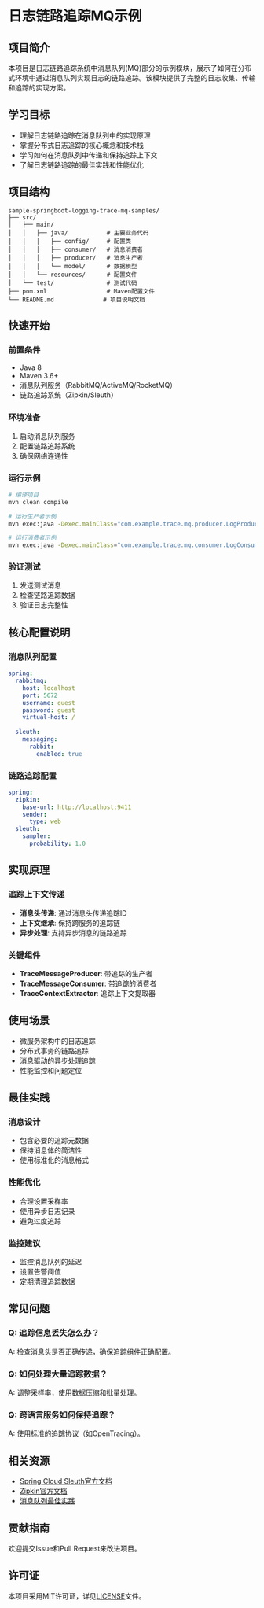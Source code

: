 # 日志链路追踪MQ示例

## 项目简介

本项目是日志链路追踪系统中消息队列(MQ)部分的示例模块，展示了如何在分布式环境中通过消息队列实现日志的链路追踪。该模块提供了完整的日志收集、传输和追踪的实现方案。

## 学习目标

- 理解日志链路追踪在消息队列中的实现原理
- 掌握分布式日志追踪的核心概念和技术栈
- 学习如何在消息队列中传递和保持追踪上下文
- 了解日志链路追踪的最佳实践和性能优化

## 项目结构

```
sample-springboot-logging-trace-mq-samples/
├── src/
│   ├── main/
│   │   ├── java/           # 主要业务代码
│   │   │   ├── config/     # 配置类
│   │   │   ├── consumer/   # 消息消费者
│   │   │   ├── producer/   # 消息生产者
│   │   │   └── model/      # 数据模型
│   │   └── resources/      # 配置文件
│   └── test/               # 测试代码
├── pom.xml                 # Maven配置文件
└── README.md              # 项目说明文档
```

## 快速开始

### 前置条件

- Java 8
- Maven 3.6+
- 消息队列服务（RabbitMQ/ActiveMQ/RocketMQ）
- 链路追踪系统（Zipkin/Sleuth）

### 环境准备

1. 启动消息队列服务
2. 配置链路追踪系统
3. 确保网络连通性

### 运行示例

```bash
# 编译项目
mvn clean compile

# 运行生产者示例
mvn exec:java -Dexec.mainClass="com.example.trace.mq.producer.LogProducer"

# 运行消费者示例
mvn exec:java -Dexec.mainClass="com.example.trace.mq.consumer.LogConsumer"
```

### 验证测试

1. 发送测试消息
2. 检查链路追踪数据
3. 验证日志完整性

## 核心配置说明

### 消息队列配置

```yaml
spring:
  rabbitmq:
    host: localhost
    port: 5672
    username: guest
    password: guest
    virtual-host: /
  
  sleuth:
    messaging:
      rabbit:
        enabled: true
```

### 链路追踪配置

```yaml
spring:
  zipkin:
    base-url: http://localhost:9411
    sender:
      type: web
  sleuth:
    sampler:
      probability: 1.0
```

## 实现原理

### 追踪上下文传递

- **消息头传递**: 通过消息头传递追踪ID
- **上下文继承**: 保持跨服务的追踪链
- **异步处理**: 支持异步消息的链路追踪

### 关键组件

- **TraceMessageProducer**: 带追踪的生产者
- **TraceMessageConsumer**: 带追踪的消费者
- **TraceContextExtractor**: 追踪上下文提取器

## 使用场景

- 微服务架构中的日志追踪
- 分布式事务的链路追踪
- 消息驱动的异步处理追踪
- 性能监控和问题定位

## 最佳实践

### 消息设计

- 包含必要的追踪元数据
- 保持消息体的简洁性
- 使用标准化的消息格式

### 性能优化

- 合理设置采样率
- 使用异步日志记录
- 避免过度追踪

### 监控建议

- 监控消息队列的延迟
- 设置告警阈值
- 定期清理追踪数据

## 常见问题

### Q: 追踪信息丢失怎么办？
A: 检查消息头是否正确传递，确保追踪组件正确配置。

### Q: 如何处理大量追踪数据？
A: 调整采样率，使用数据压缩和批量处理。

### Q: 跨语言服务如何保持追踪？
A: 使用标准的追踪协议（如OpenTracing）。

## 相关资源

- [Spring Cloud Sleuth官方文档](https://spring.io/projects/spring-cloud-sleuth)
- [Zipkin官方文档](https://zipkin.io/)
- [消息队列最佳实践](https://www.rabbitmq.com/getstarted.html)

## 贡献指南

欢迎提交Issue和Pull Request来改进项目。

## 许可证

本项目采用MIT许可证，详见[LICENSE](../LICENSE)文件。